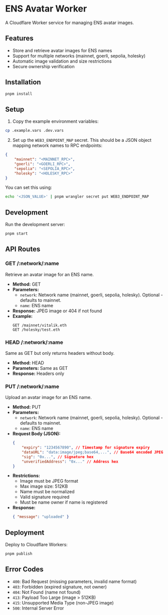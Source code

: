 # ENS Avatar Worker

A Cloudflare Worker service for managing ENS avatar images.

## Features

-   Store and retrieve avatar images for ENS names
-   Support for multiple networks (mainnet, goerli, sepolia, holesky)
-   Automatic image validation and size restrictions
-   Secure ownership verification

## Installation

```bash
pnpm install
```

## Setup

1. Copy the example environment variables:

```bash
cp .example.vars .dev.vars
```

2. Set up the `WEB3_ENDPOINT_MAP` secret. This should be a JSON object mapping network names to RPC endpoints:

```json
{
    "mainnet": "<MAINNET_RPC>",
    "goerli": "<GOERLI_RPC>",
    "sepolia": "<SEPOLIA_RPC>",
    "holesky": "<HOLESKY_RPC>"
}
```

You can set this using:

```bash
echo '<JSON_VALUE>' | pnpm wrangler secret put WEB3_ENDPOINT_MAP
```

## Development

Run the development server:

```bash
pnpm start
```

## API Routes

### GET /:network/:name

Retrieve an avatar image for an ENS name.

-   **Method:** GET
-   **Parameters:**
    -   `network`: Network name (mainnet, goerli, sepolia, holesky). Optional - defaults to mainnet.
    -   `name`: ENS name
-   **Response:** JPEG image or 404 if not found
-   **Example:**
    ```
    GET /mainnet/vitalik.eth
    GET /holesky/test.eth
    ```

### HEAD /:network/:name

Same as GET but only returns headers without body.

-   **Method:** HEAD
-   **Parameters:** Same as GET
-   **Response:** Headers only

### PUT /:network/:name

Upload an avatar image for an ENS name.

-   **Method:** PUT
-   **Parameters:**
    -   `network`: Network name (mainnet, goerli, sepolia, holesky). Optional - defaults to mainnet.
    -   `name`: ENS name
-   **Request Body (JSON):**
    ```json
    {
        "expiry": "1234567890", // Timestamp for signature expiry
        "dataURL": "data:image/jpeg;base64,...", // Base64 encoded JPEG image
        "sig": "0x...", // Signature hex
        "unverifiedAddress": "0x..." // Address hex
    }
    ```
-   **Restrictions:**
    -   Image must be JPEG format
    -   Max image size: 512KB
    -   Name must be normalized
    -   Valid signature required
    -   Must be name owner if name is registered
-   **Response:**
    ```json
    { "message": "uploaded" }
    ```

## Deployment

Deploy to Cloudflare Workers:

```bash
pnpm publish
```

## Error Codes

-   `400`: Bad Request (missing parameters, invalid name format)
-   `403`: Forbidden (expired signature, not owner)
-   `404`: Not Found (name not found)
-   `413`: Payload Too Large (image > 512KB)
-   `415`: Unsupported Media Type (non-JPEG image)
-   `500`: Internal Server Error

